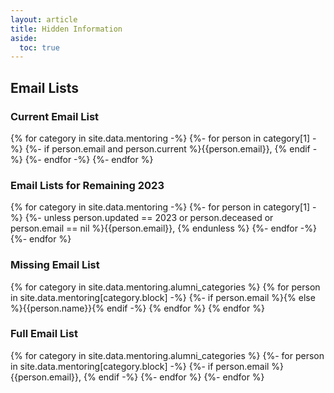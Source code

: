```yaml
---
layout: article
title: Hidden Information
aside:
  toc: true
---
```


## Email Lists

### Current Email List

{% for category in site.data.mentoring -%}
{%- for person in category[1] -%}
{%- if person.email and person.current %}{{person.email}}, {% endif -%}
{%- endfor -%}
{%- endfor %}

### Email Lists for Remaining 2023

{% for category in site.data.mentoring -%}
{%- for person in category[1] -%}
{%- unless person.updated == 2023 or person.deceased or person.email == nil %}{{person.email}}, {% endunless %}
{%- endfor -%}
{%- endfor %}


### Missing Email List

{% for category in site.data.mentoring.alumni_categories %}
{% for person in site.data.mentoring[category.block] -%}
{%- if person.email %}{% else %}{{person.name}}{% endif -%}
{% endfor %}
{% endfor %}


### Full Email List

{% for category in site.data.mentoring.alumni_categories %}
{%- for person in site.data.mentoring[category.block] -%}
{%- if person.email %}{{person.email}}, {% endif -%}
{%- endfor %}
{%- endfor %}
